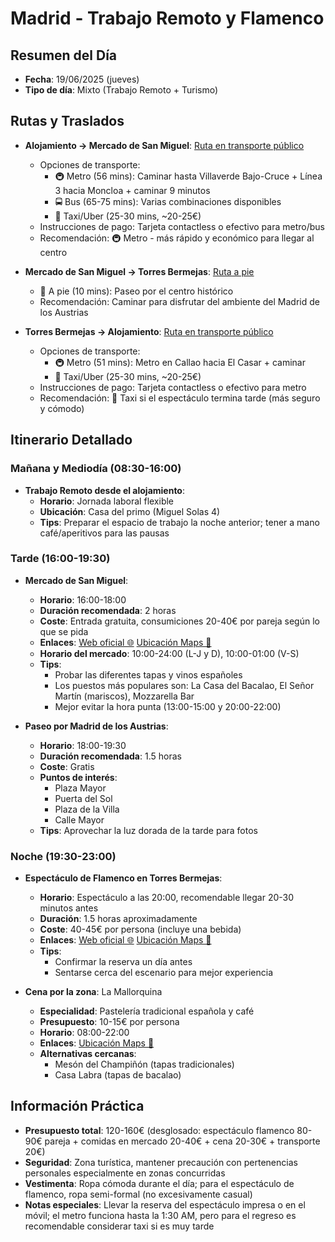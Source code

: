 # Madrid - Trabajo Remoto y Flamenco

## Resumen del Día
* **Fecha**: 19/06/2025 (jueves)
* **Tipo de día**: Mixto (Trabajo Remoto + Turismo)

## Rutas y Traslados
* **Alojamiento → Mercado de San Miguel**: [Ruta en transporte público](https://www.google.com/maps/dir/?api=1&origin=Miguel%20Solas%204,%20Madrid,%2028036&destination=Pl.%20de%20San%20Miguel,%20s/n,%20Centro,%2028005%20Madrid&travelmode=transit) 
  * Opciones de transporte: 
    * 🚇 Metro (56 mins): Caminar hasta Villaverde Bajo-Cruce + Línea 3 hacia Moncloa + caminar 9 minutos
    * 🚍 Bus (65-75 mins): Varias combinaciones disponibles
    * 🚕 Taxi/Uber (25-30 mins, ~20-25€)
  * Instrucciones de pago: Tarjeta contactless o efectivo para metro/bus
  * Recomendación: 🚇 Metro - más rápido y económico para llegar al centro

* **Mercado de San Miguel → Torres Bermejas**: [Ruta a pie](https://www.google.com/maps/dir/?api=1&origin=Pl.%20de%20San%20Miguel,%20s/n,%20Centro,%2028005%20Madrid&destination=C.%20de%20Mesonero%20Romanos,%2011,%20Centro,%2028013%20Madrid&travelmode=walking) 
  * 🚶 A pie (10 mins): Paseo por el centro histórico
  * Recomendación: Caminar para disfrutar del ambiente del Madrid de los Austrias

* **Torres Bermejas → Alojamiento**: [Ruta en transporte público](https://www.google.com/maps/dir/?api=1&origin=C.%20de%20Mesonero%20Romanos,%2011,%20Centro,%2028013%20Madrid&destination=Miguel%20Solas%204,%20Madrid,%2028036&travelmode=transit)
  * Opciones de transporte: 
    * 🚇 Metro (51 mins): Metro en Callao hacia El Casar + caminar
    * 🚕 Taxi/Uber (25-30 mins, ~20-25€)
  * Instrucciones de pago: Tarjeta contactless o efectivo para metro
  * Recomendación: 🚕 Taxi si el espectáculo termina tarde (más seguro y cómodo)

## Itinerario Detallado
### Mañana y Mediodía (08:30-16:00)
* **Trabajo Remoto desde el alojamiento**: 
  * **Horario**: Jornada laboral flexible
  * **Ubicación**: Casa del primo (Miguel Solas 4)
  * **Tips**: Preparar el espacio de trabajo la noche anterior; tener a mano café/aperitivos para las pausas

### Tarde (16:00-19:30)
* **Mercado de San Miguel**: 
  * **Horario**: 16:00-18:00
  * **Duración recomendada**: 2 horas
  * **Coste**: Entrada gratuita, consumiciones 20-40€ por pareja según lo que se pida
  * **Enlaces**: [Web oficial 🌐](https://www.mercadodesanmiguel.es/) [Ubicación Maps 📍](https://www.google.com/maps/search/?api=1&query=Mercado%20de%20San%20Miguel%20Madrid)
  * **Horario del mercado**: 10:00-24:00 (L-J y D), 10:00-01:00 (V-S)
  * **Tips**: 
    * Probar las diferentes tapas y vinos españoles
    * Los puestos más populares son: La Casa del Bacalao, El Señor Martín (mariscos), Mozzarella Bar
    * Mejor evitar la hora punta (13:00-15:00 y 20:00-22:00)

* **Paseo por Madrid de los Austrias**: 
  * **Horario**: 18:00-19:30
  * **Duración recomendada**: 1.5 horas
  * **Coste**: Gratis
  * **Puntos de interés**: 
    * Plaza Mayor
    * Puerta del Sol
    * Plaza de la Villa
    * Calle Mayor
  * **Tips**: Aprovechar la luz dorada de la tarde para fotos

### Noche (19:30-23:00)
* **Espectáculo de Flamenco en Torres Bermejas**: 
  * **Horario**: Espectáculo a las 20:00, recomendable llegar 20-30 minutos antes
  * **Duración**: 1.5 horas aproximadamente
  * **Coste**: 40-45€ por persona (incluye una bebida)
  * **Enlaces**: [Web oficial 🌐](https://torresbermejas.com/) [Ubicación Maps 📍](https://www.google.com/maps/search/?api=1&query=Torres%20Bermejas%20Flamenco%20Madrid)
  * **Tips**: 
    * Confirmar la reserva un día antes
    * Sentarse cerca del escenario para mejor experiencia

* **Cena por la zona**: La Mallorquina
  * **Especialidad**: Pastelería tradicional española y café
  * **Presupuesto**: 10-15€ por persona
  * **Horario**: 08:00-22:00
  * **Enlaces**: [Ubicación Maps 📍](https://www.google.com/maps/search/?api=1&query=La%20Mallorquina%20Puerta%20del%20Sol%20Madrid)
  * **Alternativas cercanas**: 
    * Mesón del Champiñón (tapas tradicionales)
    * Casa Labra (tapas de bacalao)

## Información Práctica
* **Presupuesto total**: 120-160€ (desglosado: espectáculo flamenco 80-90€ pareja + comidas en mercado 20-40€ + cena 20-30€ + transporte 20€)
* **Seguridad**: Zona turística, mantener precaución con pertenencias personales especialmente en zonas concurridas
* **Vestimenta**: Ropa cómoda durante el día; para el espectáculo de flamenco, ropa semi-formal (no excesivamente casual)
* **Notas especiales**: Llevar la reserva del espectáculo impresa o en el móvil; el metro funciona hasta la 1:30 AM, pero para el regreso es recomendable considerar taxi si es muy tarde
